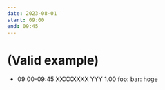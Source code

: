 ```yaml
---
date: 2023-08-01
start: 09:00
end: 09:45
---
```


# (Valid example)

- 09:00-09:45 XXXXXXXX YYY 1.00 foo: bar: hoge
